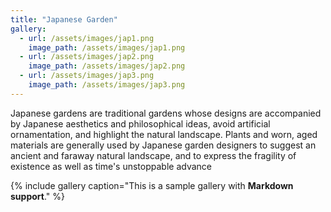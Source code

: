 ```yaml
---
title: "Japanese Garden"
gallery:
  - url: /assets/images/jap1.png
    image_path: /assets/images/jap1.png
  - url: /assets/images/jap2.png
    image_path: /assets/images/jap2.png
  - url: /assets/images/jap3.png
    image_path: /assets/images/jap3.png
---
```


Japanese gardens are traditional gardens whose designs are accompanied by Japanese aesthetics and philosophical ideas, avoid artificial ornamentation, and highlight the natural landscape. Plants and worn, aged materials are generally used by Japanese garden designers to suggest an ancient and faraway natural landscape, and to express the fragility of existence as well as time's unstoppable advance


{% include gallery caption="This is a sample gallery with **Markdown support**." %}
